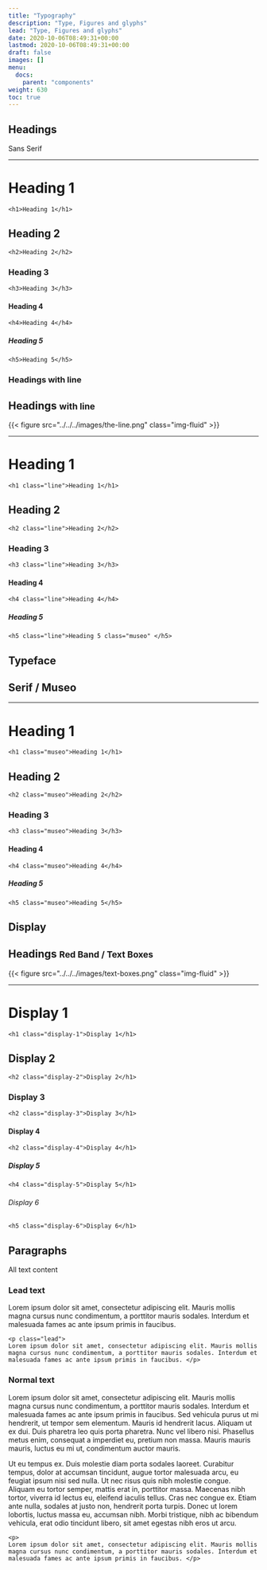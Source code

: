 ```yaml
---
title: "Typography"
description: "Type, Figures and glyphs"
lead: "Type, Figures and glyphs"
date: 2020-10-06T08:49:31+00:00
lastmod: 2020-10-06T08:49:31+00:00
draft: false
images: []
menu:
  docs:
    parent: "components"
weight: 630
toc: true
---
```


## Headings
<p>Sans Serif</p>
<hr>
<h1>Heading 1</h1>
<div class="highlight"><pre class="chroma"><code class="language-html" data-lang="html"><span class="p">&lt;h1&gt;Heading 1&lt;/h1&gt;</span></code></pre></div>
<h2>Heading 2</h2>
<div class="highlight"><pre class="chroma"><code class="language-html" data-lang="html"><span class="p">&lt;h2&gt;Heading 2&lt;/h2&gt;</span></code></pre></div>

<h3>Heading 3</h3>
<div class="highlight"><pre class="chroma"><code class="language-html" data-lang="html"><span class="p">&lt;h3&gt;Heading 3&lt;/h3&gt;</span></code></pre></div>

<h4>Heading 4</h4>
<div class="highlight"><pre class="chroma"><code class="language-html" data-lang="html"><span class="p">&lt;h4&gt;Heading 4&lt;/h4&gt;</span></code></pre></div>

<h5>Heading 5</h5>
<div class="highlight"><pre class="chroma"><code class="language-html" data-lang="html"><span class="p">&lt;h5&gt;Heading 5&lt;/h5&gt;</span></code></pre></div>

### Headings with line

<h2>Headings <small class="text-muted">with line</small></h2>
{{< figure src="../../../images/the-line.png" class="img-fluid" >}}
<hr>
<h1 class="line">Heading 1</h1>
<div class="highlight"><pre class="chroma"><code class="language-html" data-lang="html"><span class="p">&lt;h1 class=&quot;line&quot;&gt;Heading 1&lt;/h1&gt;</span></code></pre></div>
<h2 class="line">Heading 2</h2>
<div class="highlight"><pre class="chroma"><code class="language-html" data-lang="html"><span class="p">&lt;h2 class=&quot;line&quot;&gt;Heading 2&lt;/h2&gt;</span></code></pre></div>

<h3 class="line">Heading 3</h3>
<div class="highlight"><pre class="chroma"><code class="language-html" data-lang="html"><span class="p">&lt;h3 class=&quot;line&quot;&gt;Heading 3&lt;/h3&gt;</span></code></pre></div>

<h4 class="line">Heading 4</h4>
<div class="highlight"><pre class="chroma"><code class="language-html" data-lang="html"><span class="p">&lt;h4 class=&quot;line&quot;&gt;Heading 4&lt;/h4&gt;</span></code></pre></div>

<h5 class="line">Heading 5</h5>
<div class="highlight"><pre class="chroma"><code class="language-html" data-lang="html"><span class="p">&lt;h5 class=&quot;line&quot;&gt;Heading 5 class=&quot;museo&quot; &lt;/h5&gt;</span></code></pre></div>

## Typeface

<h2>Serif / Museo</h2>
<hr>
<h1 class="museo">Heading 1</h1>
<div class="highlight"><pre class="chroma"><code class="language-html" data-lang="html"><span class="p">&lt;h1 class=&quot;museo&quot;&gt;Heading 1&lt;/h1&gt;</span></code></pre></div>

<h2 class="museo">Heading 2</h2>
<div class="highlight"><pre class="chroma"><code class="language-html" data-lang="html"><span class="p">&lt;h2 class=&quot;museo&quot;&gt;Heading 2&lt;/h2&gt;</span></code></pre></div>
<h3 class="museo">Heading 3</h3>
<div class="highlight"><pre class="chroma"><code class="language-html" data-lang="html"><span class="p">&lt;h3 class=&quot;museo&quot;&gt;Heading 3&lt;/h3&gt;</span></code></pre></div>
<h4 class="museo">Heading 4</h4>
<div class="highlight"><pre class="chroma"><code class="language-html" data-lang="html"><span class="p">&lt;h4 class=&quot;museo&quot;&gt;Heading 4&lt;/h4&gt;</span></code></pre></div>
<h5 class="museo">Heading 5</h5>
<div class="highlight"><pre class="chroma"><code class="language-html" data-lang="html"><span class="p">&lt;h5 class=&quot;museo&quot;&gt;Heading 5&lt;/h5&gt;</span></code></pre></div>

## Display
<h2 class="museo">Headings <small class="text-muted">Red Band / Text Boxes</small></h2>
{{< figure src="../../../images/text-boxes.png" class="img-fluid" >}}
<hr>
<h1 class="display-1">Display 1</h1>
<div class="highlight"><pre class="chroma"><code class="language-html" data-lang="html"><span class="p">&lt;h1 class=&quot;display-1&quot;&gt;Display 1&lt;/h1&gt;</span></code></pre></div>
<h2 class="display-2">Display 2</h2>
<div class="highlight"><pre class="chroma"><code class="language-html" data-lang="html"><span class="p">&lt;h2 class=&quot;display-2&quot;&gt;Display 2&lt;/h1&gt;</span></code></pre></div>
<h3 class="display-3">Display 3</h3>
<div class="highlight"><pre class="chroma"><code class="language-html" data-lang="html"><span class="p">&lt;h2 class=&quot;display-3&quot;&gt;Display 3&lt;/h1&gt;</span></code></pre></div>
<h4 class="display-4">Display 4</h4>
<div class="highlight"><pre class="chroma"><code class="language-html" data-lang="html"><span class="p">&lt;h2 class=&quot;display-4&quot;&gt;Display 4&lt;/h1&gt;</span></code></pre></div>
<h5 class="display-5">Display 5</h5>
<div class="highlight"><pre class="chroma"><code class="language-html" data-lang="html"><span class="p">&lt;h4 class=&quot;display-5&quot;&gt;Display 5&lt;/h1&gt;</span></code></pre></div>
<h6 class="display-6">Display 6</h6>
<div class="highlight"><pre class="chroma"><code class="language-html" data-lang="html"><span class="p">&lt;h5 class=&quot;display-6&quot;&gt;Display 6&lt;/h1&gt;</span></code></pre></div>


## Paragraphs

<p>All text content</p>
<h3>Lead text</h3>
<p class="lead">
Lorem ipsum dolor sit amet, consectetur adipiscing elit. Mauris mollis magna cursus nunc condimentum, a porttitor mauris sodales. Interdum et malesuada fames ac ante ipsum primis in faucibus. </p>
<div class="highlight"><pre class="chroma"><code class="language-html" data-lang="html"><span class="p">&lt;p class=&quot;lead&quot;&gt;
Lorem ipsum dolor sit amet, consectetur adipiscing elit. Mauris mollis magna cursus nunc condimentum, a porttitor mauris sodales. Interdum et malesuada fames ac ante ipsum primis in faucibus. &lt;/p&gt;</span></code></pre></div>
<h3>Normal text</h3>
<p>
Lorem ipsum dolor sit amet, consectetur adipiscing elit. Mauris mollis magna cursus nunc condimentum, a porttitor mauris sodales. Interdum et malesuada fames ac ante ipsum primis in faucibus. Sed vehicula purus ut mi hendrerit, ut tempor sem elementum. Mauris id hendrerit lacus. Aliquam ut ex dui. Duis pharetra leo quis porta pharetra. Nunc vel libero nisi. Phasellus metus enim, consequat a imperdiet eu, pretium non massa. Mauris mauris mauris, luctus eu mi ut, condimentum auctor mauris.</p>
<p>
Ut eu tempus ex. Duis molestie diam porta sodales laoreet. Curabitur tempus, dolor at accumsan tincidunt, augue tortor malesuada arcu, eu feugiat ipsum nisi sed nulla. Ut nec risus quis nibh molestie congue. Aliquam eu tortor semper, mattis erat in, porttitor massa. Maecenas nibh tortor, viverra id lectus eu, eleifend iaculis tellus. Cras nec congue ex. Etiam ante nulla, sodales at justo non, hendrerit porta turpis. Donec ut lorem lobortis, luctus massa eu, accumsan nibh. Morbi tristique, nibh ac bibendum vehicula, erat odio tincidunt libero, sit amet egestas nibh eros ut arcu.
</p>

<div class="highlight"><pre class="chroma"><code class="language-html" data-lang="html"><span class="p">&lt;p&gt;
Lorem ipsum dolor sit amet, consectetur adipiscing elit. Mauris mollis magna cursus nunc condimentum, a porttitor mauris sodales. Interdum et malesuada fames ac ante ipsum primis in faucibus. &lt;/p&gt;</span></code></pre></div>
